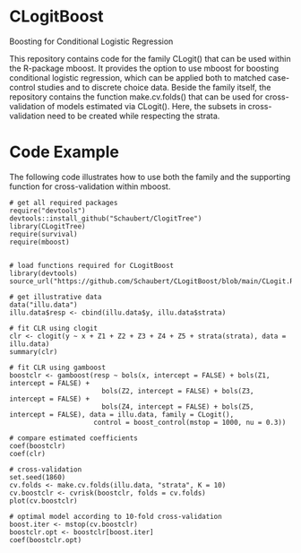 # CLogitBoost
Boosting for Conditional Logistic Regression

This repository contains code for the family CLogit() that can be used within the R-package mboost. It provides the option to use mboost for boosting conditional logistic regression, which can be applied both to matched case-control studies and to discrete choice data. Beside the family itself, the repository contains the function make.cv.folds() that can be used for cross-validation of models estimated via CLogit(). Here, the subsets in cross-validation need to be created while respecting the strata. 


# Code Example
The following code illustrates how to use both the family and the supporting function for cross-validation within mboost. 

```
# get all required packages 
require("devtools")
devtools::install_github("Schaubert/ClogitTree")
library(CLogitTree)
require(survival)
require(mboost)


# load functions required for CLogitBoost
library(devtools)
source_url("https://github.com/Schaubert/CLogitBoost/blob/main/CLogit.R")

# get illustrative data
data("illu.data")
illu.data$resp <- cbind(illu.data$y, illu.data$strata)

# fit CLR using clogit
clr <- clogit(y ~ x + Z1 + Z2 + Z3 + Z4 + Z5 + strata(strata), data = illu.data)
summary(clr)

# fit CLR using gamboost
boostclr <- gamboost(resp ~ bols(x, intercept = FALSE) + bols(Z1, intercept = FALSE) + 
                       bols(Z2, intercept = FALSE) + bols(Z3, intercept = FALSE) + 
                       bols(Z4, intercept = FALSE) + bols(Z5, intercept = FALSE), data = illu.data, family = CLogit(),
                     control = boost_control(mstop = 1000, nu = 0.3))

# compare estimated coefficients
coef(boostclr)
coef(clr)

# cross-validation
set.seed(1860)
cv.folds <- make.cv.folds(illu.data, "strata", K = 10)
cv.boostclr <- cvrisk(boostclr, folds = cv.folds)
plot(cv.boostclr)

# optimal model according to 10-fold cross-validation
boost.iter <- mstop(cv.boostclr)
boostclr.opt <- boostclr[boost.iter]
coef(boostclr.opt)
```
